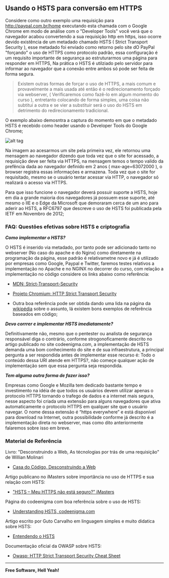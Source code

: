 ## Usando o HSTS para conversão em HTTPS

Considere como outro exemplo uma requisição para http://paypal.com.br/home executando esta chamada com o Google Chrome em modo de análise com o "Developer Tools" você verá que o navegador acabou convertendo a sua requisição http em https, isso ocorre devido existência de um metadado chamado HSTS ( Strict Transport Security ), esse metadado foi enviado como retorno pelo site dO PayPal "forçando" o uso de HTTPS como protocolo padrão, essa configuração é um requisito importante de segurança ao estruturarmos uma página para responder em HTTPS, Na prática o HSTS é utilziado pelo servidor para informar ao navegador que a conexão entre ambos só pode ser feita de forma segura.

> Existem outras formas de forçar o uso de HTTPS, a mais comum e provavelmente a mais usada até então é o redirecionamento forçado via webserver, ( Verificaremos como fazê-lo em algum momento do curso ), entretanto colocando de forma simples, uma coisa não subtitui a outra e se vier a substituir será o uso do HSTS em detrimento do redirecionamento tradicional.

O exemplo abaixo demosntra a captura do momento em que o metadado HSTS é recebido como header
usando o Developer Tools do Google Chrome;

![alt tag](https://github.com/fiapsecdevops/classroom/raw/master/content/images/7.4responseHSTS.png)

Na imagem ao acesarmos um site pela primeira vez, ele retornou uma mensagem ao navegador dizendo que toda vez que o site for acessado, a requisição deve ser feita via HTTPS, na mensagem temos o tempo valido da prefência dada ao navegador definido em 2 anos ( max-age=63072000 ), o browser registra essas informações e armazena. Toda vez que o site for requisitado, mesmo se o usuário tentar acessar via HTTP, o navegador só realizará o acesso via HTTPS.

Para que isso funcione o navegador deverá possuir suporte a HSTS, hoje em dia a grande maioria dos navegadores já possuem esse suporte, até mesmo o IIE e o Edge da Microsoft que demoraram cerca de um ano para aderir ao HSTS, a RFC6797 que descreve o uso de HSTS foi publicada pela IETF em Novembro de
2012;

### FAQ: Questões efetivas sobre HSTS e criptografia

***Como implementar o HSTS?***

O HSTS é inserido via metadado, por tanto pode ser adicionado tanto no webserver (No caso do apache e do Nginx) como diretamente na programação da página, esse padrão é relativametne novo e já é utilizado por empresas como Google, Paypal e Twitter, faremos testes relativos a implementação no Apache e no NGINX no decorrer do curso, com relação a implementação no código considere os links abaixo como referência:

* [MDN: Strict-Transport-Security](https://developer.mozilla.org/en-US/docs/Web/HTTP/Headers/Strict-Transport-Security)

* [Projeto Chromium: HTTP Strict Transport Security](https://www.chromium.org/hsts)

* Outra boa referência pode ser obtida dando uma lida na página da [wikipédia](https://en.wikipedia.org/wiki/HTTP_Strict_Transport_Security) sobre o assunto, lá existem bons exemplos de referência baseados em código;

***Devo corrrer e implementar HSTS imediatamente?***

Definitivamente não, mesmo que o pentester ou analista de segurança responsável diga o contrário, conforme strogonoficamente descrito no artigo publicado no site codeenigma.com, a implementação de HSTS demanda uma bom conhecimento do site e de sua infraestrutura, a principal pergunta a ser respondida antes de implementar esse recurso é: Todo o conteúdo dessa URI atende em HTTPS?, não começe qualquer ação de implementação sem que essa pergunta seja respondida.

***Tem alguma outra forma de fazer isso?***

Empresas como Google e Mozilla tem dedicado bastante tempo e investimento na idéia de que todos os usuários devem utilizar apenas o protocolo HTTPS tornando o trafego de dados e a internet mais segura, nesse aspecto foi criada uma extensão para alguns navegadores que ativa automaticamente o protocolo HTTPS em qualquer site que o usuário navegar. O nome dessa extensão é “https everywhere” e está disponível para download na Internet, outra possibilidade conforme já descrito é a implementação direta no webserver, mas como dito anteriormente falaremos sobre isso em breve.

### Material de Referência

Livro: "Desconstruindo a Web, As técnologias por trás de uma requisição" de Willian Molinari

* [Casa do Código, Desconstruindo a Web](https://www.casadocodigo.com.br/products/livro-desconstruindo-web)

Artigo publicano no iMasters sobre importância no uso de HTTPS e sua relação com HSTS:

* ["HSTS – Meu HTTPS não está seguro?" iMasters](imasters.com.br/infra/seguranca/hsts-meu-https-nao-esta-seguro/?trace=1519021197&source=single)

Página do codeenigma com boa referência sobre o uso de HSTS:

* [Understanding HSTS, codeenigma.com](https://www.codeenigma.com/host/blog/understanding-hsts)

Artigo escrito por Guto Carvalho em linguagem simples e muito didatica sobre HSTS:

* [Entendendo o HSTS](http://gutocarvalho.net/octopress/2012/11/29/entendendo-o-hsts/)

Documentação oficial da OWASP sobre HSTS:

* [Owasp: HTTP Strict Transport Security Cheat Sheet](https://www.owasp.org/index.php/HTTP_Strict_Transport_Security_Cheat_Sheet)

---

**Free Software, Hell Yeah!**
